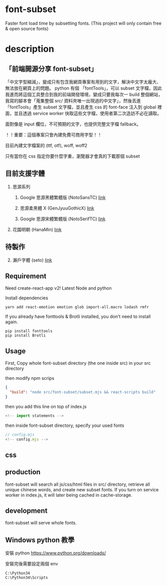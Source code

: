 # font-subset

Faster font load time by subsetting fonts.
(This project will only contain free & open source fonts)

# description

## 「前端開源分享 font-subset」

「中文字型縮減」，變成只有包含我網頁專案有用到的文字，解決中文字太龐大、無法放在網頁上的問題。
python 有個 「fontTools」，可以 subset 文字檔，因此我進而將這個工具整合到我的前端開發環境，變成只要我每次一 build 整個網站，我寫的腳本會「蒐集整個 src/ 資料夾唯一出現過的中文字」，然後丟進 「fontTools」產生 subset 文字檔，並且產生 css 的 font-face 注入到 global 裡面，並且透過 service worker 快取這些文字檔，使用者第二次造訪不必在讀取。

面對像是 input 欄位，不可預期的文字，也提供完整文字檔 fallback。

！！重要：這個專案只會內建免費可商用字型！！

目前內建文字檔案的 (ttf, otf), woff, woff2

只有當你在 css 指定你要什麼字重，瀏覽器才會真的下載那個 subset

## 目前支援字體

1. 思源系列

   1. Google 思源黑體繁體版 (NotoSansTC) [link](https://fonts.google.com/earlyaccess#Noto+Sans+TC)

   2. 思源柔黑體 X (GenJyuuGothicX) [link](http://jikasei.me/font/genjyuu/)

   3. Google 思源宋體繁體版 (NotoSerifTC) [link](https://github.com/googlei18n/noto-cjk)

2. 花園明朝 (HanaMin) [link](http://fonts.jp/hanazono/)

## 待製作

2. 瀨戶字體 (seto) [link](http://setofont.sourceforge.jp/)

## Requirement

Need create-react-app v2!
Latest Node and python

Install dependencies

```
yarn add react-emotion emotion glob import-all.macro lodash rmfr
```

If you already have fonttools & Brotli installed, you don't need to install again.

```
pip install fonttools
pip install Brotli
```

## Usage

First, Copy whole font-subset directory (the one inside src) in your src directory

then modify npm scrips

```json
{
  "build": "node src/font-subset/subset.mjs && react-scripts build"
}
```

then you add this line on top of index.js

```javascript
<!-- import statements -->
```

then inside font-subset directory, specify your used fonts

```javascript
// config.mjs
<!-- config.mjs -->
```

## css

<!-- css -->

## production

font-subset will search all js/css/html files in src/ directory, retrieve all unique chinese words, and create new subset fonts.
If you turn on service worker in index.js, it will later being cached in cache-storage.

## development

font-subset will serve whole fonts.

## Windows python 教學

安裝 python
https://www.python.org/downloads/

安裝完後需要設定兩個 env

```
C:\Python34
C:\Python34\Scripts
```
